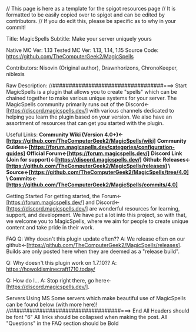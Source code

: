 // This page is here as a template for the spigot resources page
// It is formatted to be easily copied over to spigot and can be edited by contributors.
// If you do edit this, please be specific as to why in your commit!

Title: MagicSpells
Subtitle: Make your server uniquely yours

Native MC Ver: 1.13
Tested MC Ver: 1.13, 1.14, 1.15
Source Code: https://github.com/TheComputerGeek2/MagicSpells

Contributors: Nisovin (Original author), Drawnhorizons, ChronoKeeper, niblexis

Raw Description:
//##################################===> Start
MagicSpells is a plugin that allows you to create "spells" which can be chained together to make various unique systems for your server. The MagicSpells community primarily runs out of the Discord<-[https://discord.magicspells.dev/] with various channels dedicated to helping you learn the plugin based on your version. We also have an assortment of resources that can get you started with the plugin.

Useful Links:
**Community Wiki (Version 4.0+)<-[https://github.com/TheComputerGeek2/MagicSpells/wiki]**
**Community Guides<-[https://forum.magicspells.dev/categories/configuration-guides]**
**Official Forum<-[https://forum.magicspells.dev/]**
**Discord Link (Join for support)<-[https://discord.magicspells.dev/]**
**Github: Releases<-[https://github.com/TheComputerGeek2/MagicSpells/releases] \ Source<-[https://github.com/TheComputerGeek2/MagicSpells/tree/4.0] \ Commits<-[https://github.com/TheComputerGeek2/MagicSpells/commits/4.0]**

Getting Started
For getting started, the Forum<-[https://forum.magicspells.dev/] and Discord<-[https://discord.magicspells.dev/] are wonderful resources for learning, support, and development. We have put a lot into this project, so with that, we welcome you to MagicSpells, where we aim for people to create unique content and take pride in their work.

FAQ
Q: Why doesn't this plugin update often??
A: We release often on our github<-[https://github.com/TheComputerGeek2/MagicSpells/releases]. Builds are only posted here when they are deemed as a "release build".

Q: Why doesn't this plugin work on 1.7.10??
A: https://howoldisminecraft1710.today/

Q: How do I...
A: Stop right there, go here<-[https://discord.magicspells.dev/].

Servers Using MS
Some servers which make beautiful use of MagicSpells can be found below (with more here)!
//##################################===> End
All Headers should be font "6"
All links should be collapsed when making the post.
All "Questions" in the FAQ section should be Bold